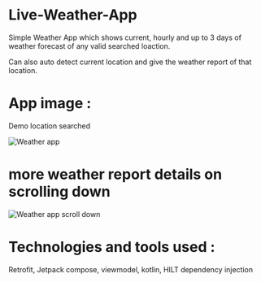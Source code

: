 # Live-Weather-App
Simple Weather App which shows current, hourly and up to 3 days of weather forecast of any valid searched loaction.

 Can also auto detect current location and give the weather report of that location.

# App image :

Demo location searched 
 
![Weather app](https://github.com/user-attachments/assets/444a11d2-1c6c-4aa3-91fc-7b44e0b2ec8a)

# more weather report details on scrolling down
![Weather app scroll down](https://github.com/user-attachments/assets/a78c0b8e-dde9-423c-97fd-d4df80877059)



# Technologies and tools used :
 Retrofit, Jetpack compose, viewmodel, kotlin, HILT dependency injection

 
